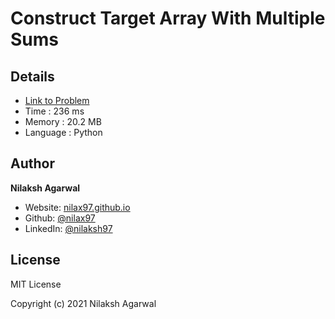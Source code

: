 # Construct Target Array With Multiple Sums


## Details

* [Link to Problem](https://leetcode.com/problems/construct-target-array-with-multiple-sums/)
* Time : 236 ms
* Memory : 20.2 MB
* Language : Python

## Author

**Nilaksh Agarwal**

* Website: [nilax97.github.io](https://nilax97.github.io/)
* Github: [@nilax97](https://github.com/nilax97)
* LinkedIn: [@nilaksh97](https://linkedin.com/in/nilaksh97)

## License

MIT License

Copyright (c) 2021 Nilaksh Agarwal
